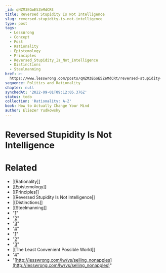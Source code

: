 ```yaml
---
_id: qNZM3EGoE5ZeMdCRt
title: Reversed Stupidity Is Not Intelligence
slug: reversed-stupidity-is-not-intelligence
type: post
tags:
  - LessWrong
  - Concept
  - Post
  - Rationality
  - Epistemology
  - Principles
  - Reversed_Stupidity_Is_Not_Intelligence
  - Distinctions
  - Steelmanning
href: >-
  https://www.lesswrong.com/posts/qNZM3EGoE5ZeMdCRt/reversed-stupidity-is-not-intelligence
sequence: Politics and Rationality
chapter: null
synchedAt: '2022-09-01T09:12:05.376Z'
status: todo
collection: 'Rationality: A-Z'
book: How to Actually Change Your Mind
author: Eliezer Yudkowsky
---
```


# Reversed Stupidity Is Not Intelligence


# Related

- [[Rationality]]
- [[Epistemology]]
- [[Principles]]
- [[Reversed Stupidity Is Not Intelligence]]
- [[Distinctions]]
- [[Steelmanning]]
- "[1](#fn1x19)"
- "[2](#fn2x19)"
- "[3](#fn3x19)"
- "[4](#fn4x19)"
- "[1](#fn1x19-bk)"
- "[2](#fn2x19-bk)"
- "[3](#fn3x19-bk)"
- [[The Least Convenient Possible World]]
- "[4](#fn4x19-bk)"
- "[http://lesswrong.com/lw/vs/selling_nonapples](http://lesswrong.com/lw/vs/selling_nonapples)"